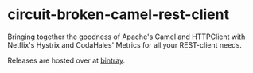 # circuit-broken-camel-rest-client
Bringing together the goodness of Apache's Camel and HTTPClient with Netflix's Hystrix and CodaHales' Metrics for all your REST-client needs.

Releases are hosted over at [bintray](https://bintray.com/capgeminiuk/maven/circuit-broken-camel-rest-client/view).

